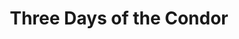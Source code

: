 ---
title: "Three Days of the Condor"
year: 1975
rating: 3.5
stars: "★★★½"
rewatched: false
permalink: "three-days-of-the-condor"
watched_on: 2020-08-29
---